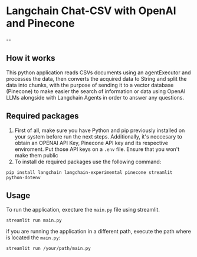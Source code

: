 
# Langchain Chat-CSV with OpenAI and Pinecone
--

## How it works
This python application reads CSVs documents using an agentExecutor and processes the data, then converts the acquired data to String and split the data into chunks, with the purpose of sending it to a vector database (Pinecone) to make easier the search of information or data using OpenAI LLMs alongside with Langchain Agents in order to answer any questions. 

## Required packages
1. First of all, make sure you have Python and pip previously installed on your system before run the next steps. Additionally, it's neccesary to obtain an OPENAI API Key, Pinecone API key and its respective enviroment. Put those API keys on a `.env` file. Ensure that you won't make them public
2. To install de required packages use the following command: 
``` 
pip install langchain langchain-experimental pinecone streamlit python-dotenv
```


## Usage
To run the application, execture the `main.py` file using streamlit.
```
streamlit run main.py
```
if you are running the application in a different path, execute the path where is located the `main.py`:
``` 
streamlit run /your/path/main.py 
```
